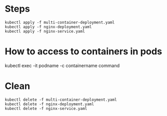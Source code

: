 

# Steps

```
kubectl apply -f multi-container-deployment.yaml
kubectl apply -f nginx-deployment.yaml
kubectl apply -f nginx-service.yaml
```

# How to access to containers in pods
kubectl exec -it podname -c containername command


# Clean
```
kubectl delete -f multi-container-deployment.yaml
kubectl delete -f nginx-deployment.yaml
kubectl delete -f nginx-service.yaml
```